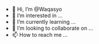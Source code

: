 - 👋 Hi, I’m @Waqasyo
- 👀 I’m interested in ...
- 🌱 I’m currently learning ...
- 💞️ I’m looking to collaborate on ...
- 📫 How to reach me ...

<!---
Waqasyo/Waqasyo is a ✨ special ✨ repository because its `README.md` (this file) appears on your GitHub profile.
You can click the Preview link to take a look at your changes.
--->
